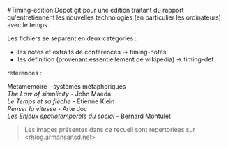 #Timing-edition
Depot git pour une édition traitant du rapport qu'entretiennent les nouvelles technologies (en particulier les ordinateurs) avec le temps.  

Les fichiers se séparent en deux catégories :  
* les notes et extraits de conférences -> timing-notes  
* les définition (provenant essentiellement de wikipedia) -> timing-def  

références : 

Metamemoire - systèmes métaphoriques  
*The Law of simplicity* - John Maeda  
*Le Temps et sa flèche* -   Etienne Klein  
*Penser la vitesse* - Arte doc  
*Les Enjeux spatiotemporels du social* - Bernard Montulet 

>Les images présentes dans ce recueil sont repertoriées sur <rhlog.armansansd.net>


 